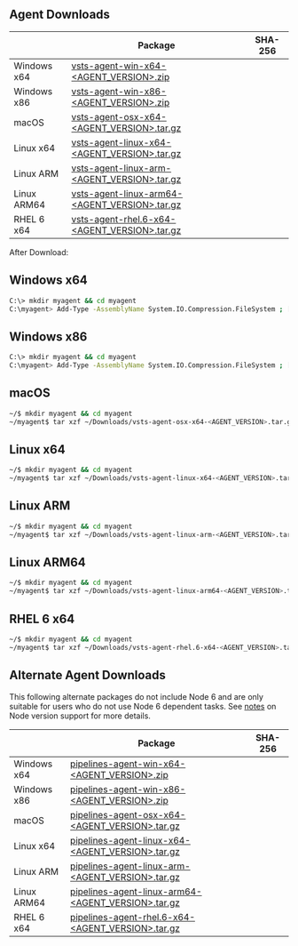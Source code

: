 
## Agent Downloads

|             | Package | SHA-256 |
| ----------- | ------- | ------- |
| Windows x64 | [vsts-agent-win-x64-<AGENT_VERSION>.zip](https://vstsagentpackage.azureedge.net/agent/<AGENT_VERSION>/vsts-agent-win-x64-<AGENT_VERSION>.zip) | <HASH> |
| Windows x86 | [vsts-agent-win-x86-<AGENT_VERSION>.zip](https://vstsagentpackage.azureedge.net/agent/<AGENT_VERSION>/vsts-agent-win-x86-<AGENT_VERSION>.zip) | <HASH> |
| macOS       | [vsts-agent-osx-x64-<AGENT_VERSION>.tar.gz](https://vstsagentpackage.azureedge.net/agent/<AGENT_VERSION>/vsts-agent-osx-x64-<AGENT_VERSION>.tar.gz) | <HASH> |
| Linux x64   | [vsts-agent-linux-x64-<AGENT_VERSION>.tar.gz](https://vstsagentpackage.azureedge.net/agent/<AGENT_VERSION>/vsts-agent-linux-x64-<AGENT_VERSION>.tar.gz) | <HASH> |
| Linux ARM   | [vsts-agent-linux-arm-<AGENT_VERSION>.tar.gz](https://vstsagentpackage.azureedge.net/agent/<AGENT_VERSION>/vsts-agent-linux-arm-<AGENT_VERSION>.tar.gz) | <HASH> |
| Linux ARM64 | [vsts-agent-linux-arm64-<AGENT_VERSION>.tar.gz](https://vstsagentpackage.azureedge.net/agent/<AGENT_VERSION>/vsts-agent-linux-arm64-<AGENT_VERSION>.tar.gz) | <HASH> |
| RHEL 6 x64  | [vsts-agent-rhel.6-x64-<AGENT_VERSION>.tar.gz](https://vstsagentpackage.azureedge.net/agent/<AGENT_VERSION>/vsts-agent-rhel.6-x64-<AGENT_VERSION>.tar.gz) | <HASH> |

After Download:

## Windows x64

``` bash
C:\> mkdir myagent && cd myagent
C:\myagent> Add-Type -AssemblyName System.IO.Compression.FileSystem ; [System.IO.Compression.ZipFile]::ExtractToDirectory("$HOME\Downloads\vsts-agent-win-x64-<AGENT_VERSION>.zip", "$PWD")
```

## Windows x86

``` bash
C:\> mkdir myagent && cd myagent
C:\myagent> Add-Type -AssemblyName System.IO.Compression.FileSystem ; [System.IO.Compression.ZipFile]::ExtractToDirectory("$HOME\Downloads\vsts-agent-win-x86-<AGENT_VERSION>.zip", "$PWD")
```

## macOS

``` bash
~/$ mkdir myagent && cd myagent
~/myagent$ tar xzf ~/Downloads/vsts-agent-osx-x64-<AGENT_VERSION>.tar.gz
```

## Linux x64

``` bash
~/$ mkdir myagent && cd myagent
~/myagent$ tar xzf ~/Downloads/vsts-agent-linux-x64-<AGENT_VERSION>.tar.gz
```

## Linux ARM

``` bash
~/$ mkdir myagent && cd myagent
~/myagent$ tar xzf ~/Downloads/vsts-agent-linux-arm-<AGENT_VERSION>.tar.gz
```

## Linux ARM64

``` bash
~/$ mkdir myagent && cd myagent
~/myagent$ tar xzf ~/Downloads/vsts-agent-linux-arm64-<AGENT_VERSION>.tar.gz
```

## RHEL 6 x64

``` bash
~/$ mkdir myagent && cd myagent
~/myagent$ tar xzf ~/Downloads/vsts-agent-rhel.6-x64-<AGENT_VERSION>.tar.gz
```

## Alternate Agent Downloads

This following alternate packages do not include Node 6 and are only suitable for users who do not use Node 6 dependent tasks. 
See [notes](docs/node6.md) on Node version support for more details.

|             | Package | SHA-256 |
| ----------- | ------- | ------- |
| Windows x64 | [pipelines-agent-win-x64-<AGENT_VERSION>.zip](https://vstsagentpackage.azureedge.net/agent/<AGENT_VERSION>/pipelines-agent-win-x64-<AGENT_VERSION>.zip) | <HASH> |
| Windows x86 | [pipelines-agent-win-x86-<AGENT_VERSION>.zip](https://vstsagentpackage.azureedge.net/agent/<AGENT_VERSION>/pipelines-agent-win-x86-<AGENT_VERSION>.zip) | <HASH> |
| macOS       | [pipelines-agent-osx-x64-<AGENT_VERSION>.tar.gz](https://vstsagentpackage.azureedge.net/agent/<AGENT_VERSION>/pipelines-agent-osx-x64-<AGENT_VERSION>.tar.gz) | <HASH> |
| Linux x64   | [pipelines-agent-linux-x64-<AGENT_VERSION>.tar.gz](https://vstsagentpackage.azureedge.net/agent/<AGENT_VERSION>/pipelines-agent-linux-x64-<AGENT_VERSION>.tar.gz) | <HASH> |
| Linux ARM   | [pipelines-agent-linux-arm-<AGENT_VERSION>.tar.gz](https://vstsagentpackage.azureedge.net/agent/<AGENT_VERSION>/pipelines-agent-linux-arm-<AGENT_VERSION>.tar.gz) | <HASH> |
| Linux ARM64 | [pipelines-agent-linux-arm64-<AGENT_VERSION>.tar.gz](https://vstsagentpackage.azureedge.net/agent/<AGENT_VERSION>/pipelines-agent-linux-arm64-<AGENT_VERSION>.tar.gz) | <HASH> |
| RHEL 6 x64  | [pipelines-agent-rhel.6-x64-<AGENT_VERSION>.tar.gz](https://vstsagentpackage.azureedge.net/agent/<AGENT_VERSION>/pipelines-agent-rhel.6-x64-<AGENT_VERSION>.tar.gz) | <HASH> |
